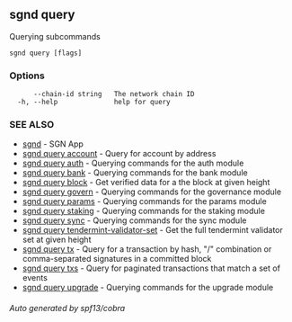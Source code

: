 ## sgnd query

Querying subcommands

```
sgnd query [flags]
```

### Options

```
      --chain-id string   The network chain ID
  -h, --help              help for query
```

### SEE ALSO

* [sgnd](sgnd.md)	 - SGN App
* [sgnd query account](sgnd_query_account.md)	 - Query for account by address
* [sgnd query auth](sgnd_query_auth.md)	 - Querying commands for the auth module
* [sgnd query bank](sgnd_query_bank.md)	 - Querying commands for the bank module
* [sgnd query block](sgnd_query_block.md)	 - Get verified data for a the block at given height
* [sgnd query govern](sgnd_query_govern.md)	 - Querying commands for the governance module
* [sgnd query params](sgnd_query_params.md)	 - Querying commands for the params module
* [sgnd query staking](sgnd_query_staking.md)	 - Querying commands for the staking module
* [sgnd query sync](sgnd_query_sync.md)	 - Querying commands for the sync module
* [sgnd query tendermint-validator-set](sgnd_query_tendermint-validator-set.md)	 - Get the full tendermint validator set at given height
* [sgnd query tx](sgnd_query_tx.md)	 - Query for a transaction by hash, "<addr>/<seq>" combination or comma-separated signatures in a committed block
* [sgnd query txs](sgnd_query_txs.md)	 - Query for paginated transactions that match a set of events
* [sgnd query upgrade](sgnd_query_upgrade.md)	 - Querying commands for the upgrade module

###### Auto generated by spf13/cobra
